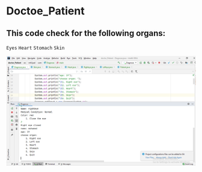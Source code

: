 # Doctoe_Patient
## This code check for the following organs:
`Eyes`
`Heart`
`Stomach`
`Skin`

[logo]: 1.png
![alt text](1.png "Random Game")
